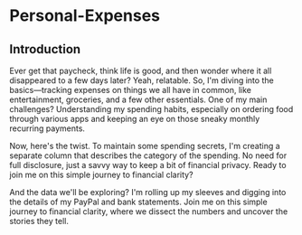 # Personal-Expenses

## Introduction

Ever get that paycheck, think life is good, and then wonder where it all disappeared to a few days later? Yeah, relatable. So, I'm diving into the basics—tracking expenses on things we all have in common, like entertainment, groceries, and a few other essentials. One of my main challenges? Understanding my spending habits, especially on ordering food through various apps and keeping an eye on those sneaky monthly recurring payments.

Now, here's the twist. To maintain some spending secrets, I'm creating a separate column that describes the category of the spending. No need for full disclosure, just a savvy way to keep a bit of financial privacy. Ready to join me on this simple journey to financial clarity?

And the data we'll be exploring? I'm rolling up my sleeves and digging into the details of my PayPal and bank statements. Join me on this simple journey to financial clarity, where we dissect the numbers and uncover the stories they tell.
